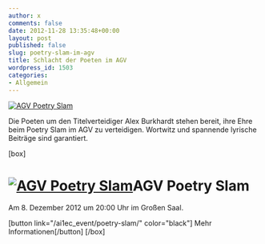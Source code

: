 ```yaml
---
author: x
comments: false
date: 2012-11-28 13:35:48+00:00
layout: post
published: false
slug: poetry-slam-im-agv
title: Schlacht der Poeten im AGV
wordpress_id: 1503
categories:
- Allgemein
---
```


[![AGV Poetry Slam](/wp-content/uploads/2012/10/AGV-Poetry-Slam-2012.jpeg)](/ai1ec_event/poetry-slam/)

Die Poeten um den Titelverteidiger Alex Burkhardt stehen bereit, ihre Ehre beim Poetry Slam im AGV zu verteidigen. Wortwitz und spannende lyrische Beiträge sind garantiert.

[box]

# [![AGV Poetry Slam](/wp-content/uploads/2012/10/AGV-Poetry-Slam-2012.jpeg)](/ai1ec_event/poetry-slam/)AGV Poetry Slam

Am 8. Dezember 2012 um 20:00 Uhr im Großen Saal.

[button link="/ai1ec_event/poetry-slam/" color="black"] Mehr Informationen[/button]
[/box]
